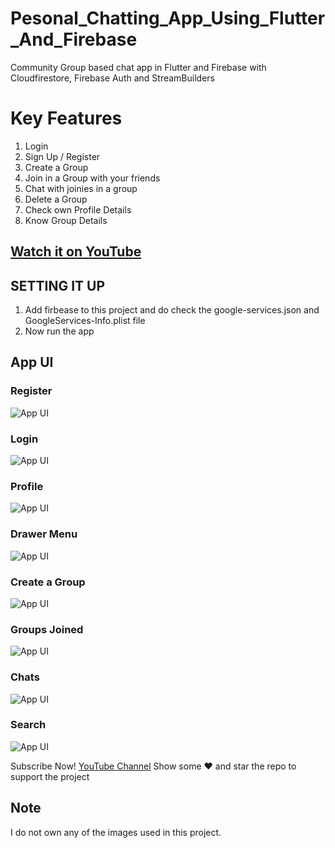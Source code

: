 # Pesonal_Chatting_App_Using_Flutter_And_Firebase
Community Group based chat app in Flutter and Firebase with Cloudfirestore, Firebase Auth and StreamBuilders

# Key Features
1. Login
2. Sign Up / Register
3. Create a Group
4. Join in a Group with your friends
5. Chat with joinies in a group
6. Delete a Group
7. Check own Profile Details
8. Know Group Details 

## [Watch it on YouTube](https://youtube.com/@TechyVishwajeet)
 
 ## SETTING IT UP
 1. Add firbease to this project and do check the google-services.json and GoogleServices-Info.plist file
 2. Now run the app
 
## App UI

### Register
![App UI](./images/register.jpg) <br>
### Login
![App UI](./images/login.jpg) <br>
### Profile
![App UI](./images/profile.jpg) <br>
### Drawer Menu
![App UI](./images/sidemenu.jpg) <br>
### Create a Group
![App UI](./images/createdgroups.jpg) <br>
### Groups Joined
![App UI](./images/joinedgroups.jpg) <br>
### Chats
![App UI](./images/chats.jpg) <br>
### Search
![App UI](./images/search.jpg) <br>
 
Subscribe Now! <a href="https://youtube.com/@TechyVishwajeet">YouTube Channel</a>
Show some :heart: and star the repo to support the project
 

## Note
 I do not own any of the images used in this project.